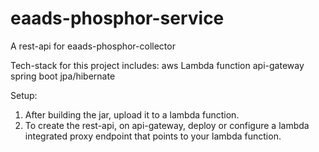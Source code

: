 # eaads-phosphor-service
A rest-api for eaads-phosphor-collector

Tech-stack for this project includes:
aws Lambda function
api-gateway
spring boot
jpa/hibernate

Setup:
1. After building the jar, upload it to a lambda function.
2. To create the rest-api, on api-gateway, deploy or configure a lambda integrated proxy endpoint
that points to your lambda function.




